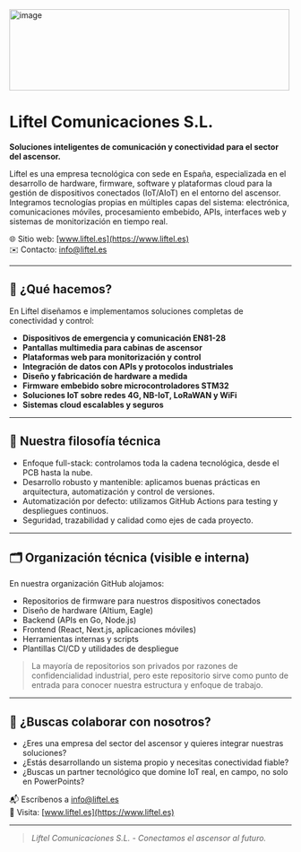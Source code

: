 <img width="500" height="145" alt="image" src="https://github.com/user-attachments/assets/a0df626d-e07e-470c-926a-0123908e3c8e" />

# Liftel Comunicaciones S.L.

**Soluciones inteligentes de comunicación y conectividad para el sector del ascensor.**

Liftel es una empresa tecnológica con sede en España, especializada en el desarrollo de hardware, firmware, software y plataformas cloud para la gestión de dispositivos conectados (IoT/AIoT) en el entorno del ascensor.  
Integramos tecnologías propias en múltiples capas del sistema: electrónica, comunicaciones móviles, procesamiento embebido, APIs, interfaces web y sistemas de monitorización en tiempo real.

🌐 Sitio web: [www.liftel.es](https://www.liftel.es)  
✉️ Contacto: [info@liftel.es](mailto:info@liftel.es)

---

## 🚀 ¿Qué hacemos?

En Liftel diseñamos e implementamos soluciones completas de conectividad y control:

- **Dispositivos de emergencia y comunicación EN81-28**
- **Pantallas multimedia para cabinas de ascensor**
- **Plataformas web para monitorización y control**
- **Integración de datos con APIs y protocolos industriales**
- **Diseño y fabricación de hardware a medida**
- **Firmware embebido sobre microcontroladores STM32**
- **Soluciones IoT sobre redes 4G, NB-IoT, LoRaWAN y WiFi**
- **Sistemas cloud escalables y seguros**

---

## 🧠 Nuestra filosofía técnica

- Enfoque full-stack: controlamos toda la cadena tecnológica, desde el PCB hasta la nube.
- Desarrollo robusto y mantenible: aplicamos buenas prácticas en arquitectura, automatización y control de versiones.
- Automatización por defecto: utilizamos GitHub Actions para testing y despliegues continuos.
- Seguridad, trazabilidad y calidad como ejes de cada proyecto.

---

## 🗂️ Organización técnica (visible e interna)

En nuestra organización GitHub alojamos:
- Repositorios de firmware para nuestros dispositivos conectados
- Diseño de hardware (Altium, Eagle)
- Backend (APIs en Go, Node.js)
- Frontend (React, Next.js, aplicaciones móviles)
- Herramientas internas y scripts
- Plantillas CI/CD y utilidades de despliegue

> La mayoría de repositorios son privados por razones de confidencialidad industrial, pero este repositorio sirve como punto de entrada para conocer nuestra estructura y enfoque de trabajo.

---

## 📌 ¿Buscas colaborar con nosotros?

- ¿Eres una empresa del sector del ascensor y quieres integrar nuestras soluciones?
- ¿Estás desarrollando un sistema propio y necesitas conectividad fiable?
- ¿Buscas un partner tecnológico que domine IoT real, en campo, no solo en PowerPoints?

📬 Escríbenos a [info@liftel.es](mailto:info@liftel.es)  
🔗 Visita: [www.liftel.es](https://www.liftel.es)

---

> _Liftel Comunicaciones S.L. - Conectamos el ascensor al futuro._

